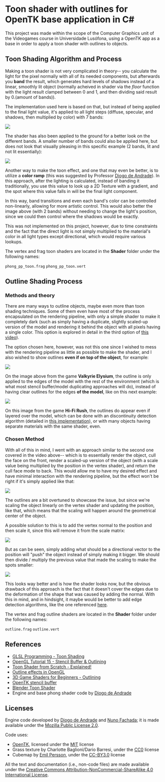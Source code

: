 # Toon shader with outlines for OpenTK base application in C#

This project was made within the scope of the Computer Graphics unit of the
Videogames course in Universidade Lusófona, using a OpenTK app as a base in 
order to apply a toon shader with outlines to objects.

## Toon Shading Algorithm and Process

Making a toon shader is not very complicated in theory-- you calculate the
light for the pixel normally with all of its needed components, but afterwards 
you **band** the result, which generates hard levels of shadows instead of a linear,
smoothly lit object (normally acheived in shader via the *floor* function
with the light result clamped between 0 and 1, and then dividing said result
by 0.(amount of bands)).

The implementation used here is based on that, but instead of being applied
to the final light value, it's applied to all light steps (diffuse, specular,
and shadows, then multiplied by color) with 7 bands:

![](Images/OpenTKBase_tC1gwR4HlZ.jpg)

The shader has also been applied to the ground for a better look on the different
bands. A smaller number of bands could also be applied here, but does not look that
visually pleasing in this specific example (2 bands, lit and not lit 
essentially):

![](Images/OpenTKBase_6Smkx4aJxq.jpg)

Another way to make the toon effect, and one that may even be better, is to
utilize a **color ramp** (this was suggested by Professor 
[Diogo de Andrade][DAndrade]). In this approach, after the lighting is calculated,
instead of banding it traditionally, you use this value to look up a 2D Texture
with a gradient, and the spot where this value falls in will be the final
light component.

In this way, band transitions and even each band's color can be controlled 
non-linearly, allowing for more artistic control. This would also better
the image above (with 2 bands) without needing to change the light's position,
since we could then control where the shadows would be exactly.

This was not implemented on this project, however, due to time constraints and 
the fact that the direct light is not simply multiplied to the material's color 
in all light types except directional, which would require various lookups.

The vertex and frag toon shaders are located in the **Shader** folder under the
following names:

`phong_pp_toon.frag`
`phong_pp_toon.vert`

## Outline Shading Process

### Methods and theory

There are many ways to outline objects, maybe even more than toon shading
techniques. Some of them even have most of the process encapsulated on the 
rendering pipeline, with only a simple shader to make it completely dark
(such as simply having a duplicate, slightly scaled-up version of the model and
rendering it behind the object with all pixels having a single color. This
option is explored in detail in the third option of [this video][stencilbuffervid]). 

The option chosen here, however, was not this one since I wished to mess with
the rendering pipeline as little as possible to make the shader, and I also
wished to show outlines **even if on top of the object**, for example:

![](Images/large-870559138.jpg)

On the image above from the game **Valkyrie Elysium**, the outline is only
applied to the edges of the model with the rest of the environment (which is
what most stencil buffer/model duplicating approaches will do), instead of 
having clear outlines for the edges **of the model**, like on this next example:

![](Images/hi-fi-rush-6.webp)

On this image from the game **Hi-Fi Rush**, the outlines do appear even if
layered over the model, which can be done with an discontinuity detection algorithm 
(detailed in [this implementation][ref5]), or with many objects having separate materials with the
same shader, even.

### Chosen Method

With all of this in mind, I went with an approach similar to the second one covered in the video above-- 
which is to essentially render the object, cull the face on the front, render
a scaled-up version of the object (with a scale value being multiplied by the
position in the vertex shader), and return the cull face mode to back. This
would allow me to have my desired effect and have minimal interaction with the
rendering pipeline, but the effect won't be right if it's simply applied like
that:

![](Images/OpenTKBase_CQRO0kzPjQ.jpg)

The outlines are a bit overtuned to showcase the issue, but since we're
scaling the object linearly on the vertex shader and updating the position,
like that, which means that the scaling will happen around the geometrical
center of the object.

A possible solution to this is to add the vertex normal to the position and
then scale it, since this will remove it from the scale matrix:

![](Images/OpenTKBase_qylm0xxkJC.jpg)

But as can be seen, simply adding what should be a directional vector to the
position will "push" the object instead of simply making it bigger. We should
then divide / multiply the previous value that made the scaling to make the 
spots smaller:

![](Images/OpenTKBase_tC1gwR4HlZ.jpg)

This looks way better and is how the shader looks now, but the obvious drawback
of this approach is the fact that it doesn't cover the edges due to the 
deformation of the shape that was caused by adding the normal. With this in
mind, and in hindsight, it maybe would be better to add edge detection
algorithms, like the one referenced [here][outlinelink].

The vertex and frag outline shaders are located in the **Shader** folder under the
following names:

`outline.frag`
`outline.vert`

## References

- [GLSL Programming - Toon Shading][ref1]
- [OpenGL Tutorial 15 - Stencil Buffer & Outlining][ref2]
- [Toon Shader from Scratch - Explained!][ref3]
- [Outline effects in OpenGL][ref4]
- [3D Game Shaders for Beginners - Outlining][ref5]
- [OpenTK stencil buffer][ref6]
- [Blender Toon Shader][ref7]
- Engine and base phong shader code by [Diogo de Andrade][DAndrade]

## Licenses

Engine code developed by [Diogo de Andrade][DAndrade] and [Nuno Fachada][NFachada]; it is made available under the [Mozilla Public License 2.0][MPLv2].

Code uses:

* [OpenTK], licensed under the [MIT] license
* Grass texture by Charlotte Baglioni/Dario Barresi, under the [CC0] license
* Cubemap by [Emil Persson], under the [CC-BY3.0] license

All the text and documentation (i.e., non-code files) are made available under
the [Creative Commons Attribution-NonCommercial-ShareAlike 4.0 International
License][CC BY-NC-SA 4.0].

[MPLv2]:https://opensource.org/licenses/MPL-2.0
[CC BY-NC-SA 4.0]:https://creativecommons.org/licenses/by-nc-sa/4.0/
[CC-BY3.0]:https://creativecommons.org/licenses/by/3.0/
[CC0]:https://creativecommons.org/publicdomain/zero/1.0/
[Ap2]:https://opensource.org/licenses/Apache-2.0
[OpenTK]:https://opentk.net/
[MIT]:https://opensource.org/license/mit/
[DAndrade]:https://github.com/DiogoDeAndrade
[NFachada]:https://github.com/fakenmc
[Emil Persson]:http://www.humus.name/
[stencilbuffervid]:https://youtu.be/ngF9LWWxhd0
[outlinelink]:https://lettier.github.io/3d-game-shaders-for-beginners/outlining.html

[ref1]:https://en.wikibooks.org/wiki/GLSL_Programming/Unity/Toon_Shading#Outlines
[ref2]:https://www.youtube.com/watch?v=ngF9LWWxhd0
[ref3]:https://www.youtube.com/watch?v=owwnUcmO3Lw
[ref4]:https://stackoverflow.com/questions/12924188/outline-effects-in-opengl
[ref5]:https://lettier.github.io/3d-game-shaders-for-beginners/outlining.html
[ref6]:https://stackoverflow.com/questions/9410293/opentk-stencil-buffer
[ref7]:https://www.youtube.com/watch?v=sJTEJKQ0lYw